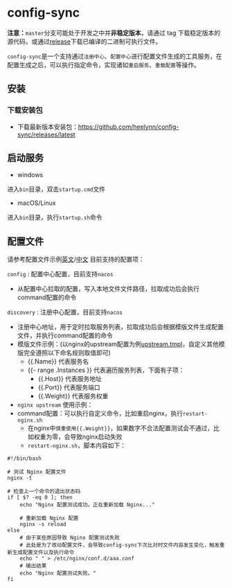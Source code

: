 # config-sync

**注意：**`master`分支可能处于开发之中并**非稳定版本**，请通过 tag 下载稳定版本的源代码，或通过[release](https://github.com/heelynn/config-sync/releases)下载已编译的二进制可执行文件。

`config-sync`是一个支持通过`注册中心`、`配置中心`进行配置文件生成的工具服务，在配置生成之后，可以执行指定命令，实现诸如`重启服务`、`重载配置`等操作。

## 安装

### 下载安装包

- 下载最新版本安装包：https://github.com/heelynn/config-sync/releases/latest

## 启动服务
- windows 

进入`bin`目录，双击`startup.cmd`文件


- macOS/Linux

进入`bin`目录，执行`startup.sh`命令

## 配置文件
请参考配置文件示例[英文](https://github.com/heelynn/config-sync/blob/main/doc/application.yaml.example)/[中文](https://github.com/heelynn/config-sync/blob/main/doc/application.yaml.example_zh)
目前支持的配置项：

`config` : 配置中心配置，目前支持`nacos`
- 从配置中心拉取的配置，写入本地文件文件路径，拉取成功后会执行command配置的命令

`discovery` : 注册中心配置，目前支持`nacos`
- 注册中心地址，用于定时拉取服务列表，拉取成功后会根据模版文件生成配置文件，并执行command配置的命令
- 模版文件示例：(以nginx的upstream配置为例[upstream.tmpl](https://github.com/heelynn/config-sync/blob/main/doc/upstream.tmpl.example)，自定义其他模版完全遵照以下命名规则取值即可)
  - {{.Name}} 代表服务名
  - {{- range .Instances }} 代表遍历服务列表，下面有子项：
    - {{.Host}} 代表服务地址
    - {{.Port}} 代表服务端口
    - {{.Weight}} 代表服务权重 
- `nginx upstream` 使用示例：
- command配置：可以执行自定义命令，比如重启nginx，执行`restart-nginx.sh`
  - 在nginx中`慎重使用{{.Weight}}`，如果数字不合法配置测试会不通过，比如权重为零，会导致nginx启动失败
  - `restart-nginx.sh`，脚本内容如下：
```shell
#!/bin/bash

# 测试 Nginx 配置文件
nginx -t

# 检查上一个命令的退出状态码
if [ $? -eq 0 ]; then
    echo "Nginx 配置测试成功。正在重新加载 Nginx..."

    # 重新加载 Nginx 配置
    nginx -s reload
else
    # 由于某些原因导致 Nginx 配置测试失败
    # 此处是为了改动配置文件，会导致config-sync下次比对时文件内容发生变化，触发重新生成配置文件以及执行命令
    echo " " > /etc/nginx/conf.d/aaa.conf
    # 输出结果
    echo "Nginx 配置测试失败。"
fi
```


